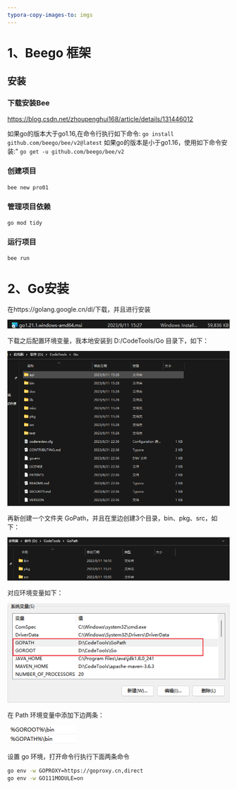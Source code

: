 ```yaml
---
typora-copy-images-to: imgs
---
```




# 1、Beego 框架



## 安装



### 下载安装Bee

https://blog.csdn.net/zhoupenghui168/article/details/131446012

如果go的版本大于go1.16,在命令行执行如下命令:
`go install github.com/beego/bee/v2@latest` 
如果go的版本是小于go1.16，使用如下命令安装:"
`go get -u github.com/beego/bee/v2` 




### 创建项目

`bee new pro01`



### 管理项目依赖

`go mod tidy`



### 运行项目

`bee run`



# 2、Go安装

在https://golang.google.cn/dl/下载，并且进行安装

![1694420041280](imgs/1694420041280.png)



下载之后配置环境变量，我本地安装到 D:/CodeTools/Go 目录下，如下：

![1694420105482](imgs/1694420105482.png)

再新创建一个文件夹 GoPath，并且在里边创建3个目录，bin、pkg、src，如下：

![1694420148038](imgs/1694420148038.png)



对应环境变量如下：

![1694420200855](imgs/1694420200855.png)



在 Path 环境变量中添加下边两条：

![1694420262104](imgs/1694420262104.png)



设置 go 环境，打开命令行执行下面两条命令

```bash
go env -w GOPROXY=https://goproxy.cn,direct
go env -w GO111MODULE=on
```





